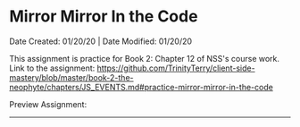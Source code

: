 # Mirror Mirror In the Code

Date Created: 01/20/20 | Date Modified: 01/20/20

This assignment is practice for Book 2: Chapter 12 of NSS's course work. Link to the assignment: https://github.com/TrinityTerry/client-side-mastery/blob/master/book-2-the-neophyte/chapters/JS_EVENTS.md#practice-mirror-mirror-in-the-code 

Preview Assignment: 
***